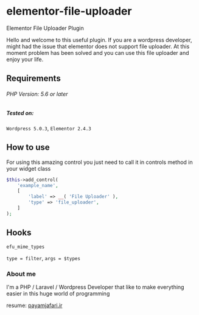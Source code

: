 # elementor-file-uploader
Elementor File Uploader Plugin

Hello and welcome to this useful plugin. If you are a wordpress developer, might had the issue that elementor does not support file uploader.
At this moment problem has been solved and you can use this file uploader and enjoy your life.

## Requirements
###### PHP Version: 5.6 or later

##### Tested on:
`Wordpress 5.0.3`,
`Elementor 2.4.3`

## How to use
For using this amazing control you just need to call it in controls method in your widget class
```php
$this->add_control(
    'example_name',
    [
        'label' => __( 'File Uploader' ),
        'type' => 'file_uploader',
    ]
);
```

## Hooks
```
efu_mime_types
```
`type = filter`,
`args = $types`

### About me
I'm a PHP / Laravel / Wordpress Developer that like to make everything easier in this huge world of programming

resume: [payamjafari.ir](http://payamjafari.ir)
